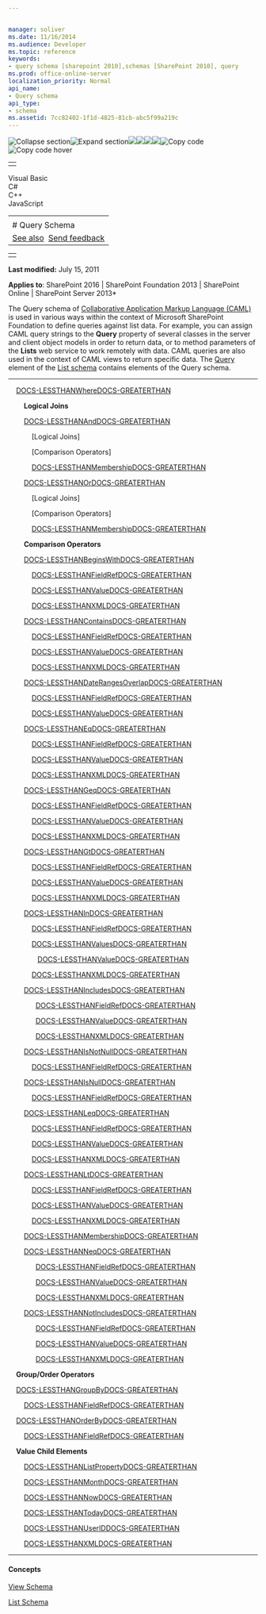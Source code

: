 ```yaml
---


manager: soliver
ms.date: 11/16/2014
ms.audience: Developer
ms.topic: reference
keywords:
- query schema [sharepoint 2010],schemas [SharePoint 2010], query
ms.prod: office-online-server
localization_priority: Normal
api_name:
- Query schema
api_type:
- schema
ms.assetid: 7cc82402-1f1d-4825-81cb-abc5f99a219c
---
```


![Collapse
section](../icons/collapse_all.gif "Collapse section")![Expand
section](../icons/expand_all.gif "Expand section")![](../icons/collapse_all.gif)![](../icons/expand_all.gif)![](../icons/dropdown.gif)![](../icons/dropdownHover.gif)![Copy
code](../icons/copycode.gif "Copy code")![Copy code
hover](../icons/copycodeHighlight.gif "Copy code hover")
<table>
<tbody>
<tr class="odd">
<td align="left"></td>
</tr>
</tbody>
</table>

Visual Basic  
C\#  
C++  
JavaScript  

<table>
<tbody>
<tr class="odd">
<td align="left"><span id="runningHeaderText"></span></td>
</tr>
<tr class="even">
<td align="left"># Query Schema</td>
</tr>
<tr class="odd">
<td align="left"><a href="#seeAlsoToggle">See also</a>  <span id="headfeedbackarea" class="feedbackhead"><a href="javascript:SubmitFeedback(&#39;docthis@Microsoft.com&#39;,&#39;&#39;,&#39;&#39;,&#39;&#39;,&#39;1.0.18082.1225&#39;,&#39;%0\dThank%20you%20for%20your%20feedback.%20The%20developer%20writing%20teams%20use%20your%20feedback%20to%20improve%20documentation.%20While%20we%20are%20reviewing%20your%20feedback,%20we%20may%20send%20you%20e-mail%20to%20ask%20for%20clarification%20or%20feedback%20on%20a%20solution.%20We%20do%20not%20use%20your%20e-mail%20address%20for%20any%20other%20purpose%20and%20we%20delete%20it%20after%20we%20finish%20our%20review.%0\AFor%20further%20information%20about%20the%20privacy%20policies%20of%20Microsoft,%20please%20see%20http://privacy.microsoft.com/en-us/default.aspx.%0\A%0\d&#39;,&#39;Customer%20feedback&#39;);">Send feedback</a></span></td>
</tr>
</tbody>
</table>

<table>
<colgroup>
<col width="100%" />
</colgroup>
<tbody>
<tr class="odd">
<td align="left"></td>
</tr>
</tbody>
</table>

**Last modified:** July 15, 2011

**Applies to**: SharePoint 2016 | SharePoint Foundation 2013 |
SharePoint Online | SharePoint Server 2013*

The Query schema of [Collaborative Application Markup Language
(CAML)](introduction-to-collaborative-application-markup-language-caml.htm) is used in various
ways within the context of Microsoft SharePoint Foundation to define
queries against list data. For example, you can assign CAML query
strings to the **Query** property of several
classes in the server and client object models in order to return data,
or to method parameters of the <span sdata="cer"
target="T:websvcLists.Lists">**Lists**</span> web service to work
remotely with data. CAML queries are also used in the context of CAML
views to return specific data. The
[Query](query-element-list.htm) element of the [List
schema](list-schema.htm) contains elements of
the Query schema.


----------------------------------------------------------------------------------------------------------------------------------------------------------------------------------------------------------

    [DOCS-LESSTHANWhereDOCS-GREATERTHAN](where-element-query.htm)

        **Logical Joins**

        [DOCS-LESSTHANAndDOCS-GREATERTHAN](and-element-query.htm)

            [Logical Joins]

            [Comparison Operators]

            [DOCS-LESSTHANMembershipDOCS-GREATERTHAN](membership-element-query.htm)

        [DOCS-LESSTHANOrDOCS-GREATERTHAN](or-element-query.htm)

            [Logical Joins]

            [Comparison Operators]

            [DOCS-LESSTHANMembershipDOCS-GREATERTHAN](membership-element-query.htm)

        **Comparison Operators**

        [DOCS-LESSTHANBeginsWithDOCS-GREATERTHAN](beginswith-element-query.htm)

            [DOCS-LESSTHANFieldRefDOCS-GREATERTHAN](fieldref-element-query.htm)

            [DOCS-LESSTHANValueDOCS-GREATERTHAN](value-element-query.htm)

            [DOCS-LESSTHANXMLDOCS-GREATERTHAN](xml-element.htm)

        [DOCS-LESSTHANContainsDOCS-GREATERTHAN](contains-element-query.htm)

            [DOCS-LESSTHANFieldRefDOCS-GREATERTHAN](fieldref-element-query.htm)

            [DOCS-LESSTHANValueDOCS-GREATERTHAN](value-element-query.htm)

            [DOCS-LESSTHANXMLDOCS-GREATERTHAN](xml-element.htm)

        [DOCS-LESSTHANDateRangesOverlapDOCS-GREATERTHAN](daterangesoverlap-element-query.htm)

            [DOCS-LESSTHANFieldRefDOCS-GREATERTHAN](fieldref-element-query.htm)

            [DOCS-LESSTHANValueDOCS-GREATERTHAN](value-element-query.htm)

        [DOCS-LESSTHANEqDOCS-GREATERTHAN](eq-element-query.htm)

            [DOCS-LESSTHANFieldRefDOCS-GREATERTHAN](fieldref-element-query.htm)

            [DOCS-LESSTHANValueDOCS-GREATERTHAN](value-element-query.htm)

            [DOCS-LESSTHANXMLDOCS-GREATERTHAN](xml-element.htm)

        [DOCS-LESSTHANGeqDOCS-GREATERTHAN](geq-element-query.htm)

            [DOCS-LESSTHANFieldRefDOCS-GREATERTHAN](fieldref-element-query.htm)

            [DOCS-LESSTHANValueDOCS-GREATERTHAN](value-element-query.htm)

            [DOCS-LESSTHANXMLDOCS-GREATERTHAN](xml-element.htm)

        [DOCS-LESSTHANGtDOCS-GREATERTHAN](gt-element-query.htm)

            [DOCS-LESSTHANFieldRefDOCS-GREATERTHAN](fieldref-element-query.htm)

            [DOCS-LESSTHANValueDOCS-GREATERTHAN](value-element-query.htm)

            [DOCS-LESSTHANXMLDOCS-GREATERTHAN](xml-element.htm)

        [DOCS-LESSTHANInDOCS-GREATERTHAN](in-element-query.htm)

            [DOCS-LESSTHANFieldRefDOCS-GREATERTHAN](fieldref-element-query.htm)

            [DOCS-LESSTHANValuesDOCS-GREATERTHAN](values-element-query.htm)

              
[DOCS-LESSTHANValueDOCS-GREATERTHAN](value-element-query.htm)

            [DOCS-LESSTHANXMLDOCS-GREATERTHAN](xml-element.htm)

        [DOCS-LESSTHANIncludesDOCS-GREATERTHAN](includes-element-query.htm)

              [DOCS-LESSTHANFieldRefDOCS-GREATERTHAN](fieldref-element-query.htm)

              [DOCS-LESSTHANValueDOCS-GREATERTHAN](value-element-query.htm)

              [DOCS-LESSTHANXMLDOCS-GREATERTHAN](xml-element.htm)

        [DOCS-LESSTHANIsNotNullDOCS-GREATERTHAN](isnotnull-element-query.htm)

            [DOCS-LESSTHANFieldRefDOCS-GREATERTHAN](fieldref-element-query.htm)

        [DOCS-LESSTHANIsNullDOCS-GREATERTHAN](isnull-element-query.htm)

            [DOCS-LESSTHANFieldRefDOCS-GREATERTHAN](fieldref-element-query.htm)

        [DOCS-LESSTHANLeqDOCS-GREATERTHAN](leq-element-query.htm)

            [DOCS-LESSTHANFieldRefDOCS-GREATERTHAN](fieldref-element-query.htm)

            [DOCS-LESSTHANValueDOCS-GREATERTHAN](value-element-query.htm)

            [DOCS-LESSTHANXMLDOCS-GREATERTHAN](xml-element.htm)

        [DOCS-LESSTHANLtDOCS-GREATERTHAN](lt-element-query.htm)

            [DOCS-LESSTHANFieldRefDOCS-GREATERTHAN](fieldref-element-query.htm)

            [DOCS-LESSTHANValueDOCS-GREATERTHAN](value-element-query.htm)

            [DOCS-LESSTHANXMLDOCS-GREATERTHAN](xml-element.htm)

        [DOCS-LESSTHANMembershipDOCS-GREATERTHAN](membership-element-query.htm)

        [DOCS-LESSTHANNeqDOCS-GREATERTHAN](neq-element-query.htm)

              [DOCS-LESSTHANFieldRefDOCS-GREATERTHAN](fieldref-element-query.htm)

              [DOCS-LESSTHANValueDOCS-GREATERTHAN](value-element-query.htm)

              [DOCS-LESSTHANXMLDOCS-GREATERTHAN](xml-element.htm)

        [DOCS-LESSTHANNotIncludesDOCS-GREATERTHAN](notincludes-element-query.htm)

              [DOCS-LESSTHANFieldRefDOCS-GREATERTHAN](fieldref-element-query.htm)

              [DOCS-LESSTHANValueDOCS-GREATERTHAN](value-element-query.htm)

              [DOCS-LESSTHANXMLDOCS-GREATERTHAN](xml-element.htm)

    **Group/Order Operators**

    [DOCS-LESSTHANGroupByDOCS-GREATERTHAN](groupby-element-query.htm)

        [DOCS-LESSTHANFieldRefDOCS-GREATERTHAN](fieldref-element-query.htm)

    [DOCS-LESSTHANOrderByDOCS-GREATERTHAN](orderby-element-query.htm)

        [DOCS-LESSTHANFieldRefDOCS-GREATERTHAN](fieldref-element-query.htm)

    **Value Child Elements**

        [DOCS-LESSTHANListPropertyDOCS-GREATERTHAN](listproperty-element-query.htm)

        [DOCS-LESSTHANMonthDOCS-GREATERTHAN](month-element-query.htm)

        [DOCS-LESSTHANNowDOCS-GREATERTHAN](now-element-query.htm)

        [DOCS-LESSTHANTodayDOCS-GREATERTHAN](today-element-query.htm)

        [DOCS-LESSTHANUserIDDOCS-GREATERTHAN](userid-element-query.htm)

        [DOCS-LESSTHANXMLDOCS-GREATERTHAN](xml-element.htm)


-------------------------------------------------------------------------------------------------------------------------------------------------------------------------------------------

#### Concepts

<span sdata="link">[View
Schema](view-schema.htm)</span>

<span sdata="link">[List
Schema](list-schema.htm)</span>








